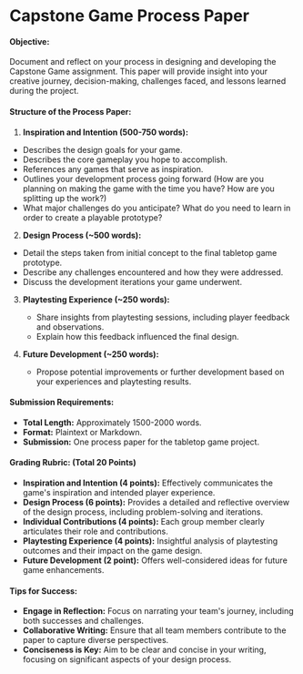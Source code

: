 # Capstone Game Process Paper

#### Objective:
Document and reflect on your process in designing and developing the Capstone Game assignment. This paper will provide insight into your creative journey, decision-making, challenges faced, and lessons learned during the project.

#### Structure of the Process Paper:
1. **Inspiration and Intention (500-750 words):**
- Describes the design goals for your game.
- Describes the core gameplay you hope to accomplish.
- References any games that serve as inspiration.
- Outlines your development process going forward (How are you planning on making the game with the time you have? How are you splitting up the work?)
- What major challenges do you anticipate? What do you need to learn in order to create a playable prototype?


2. **Design Process (~500 words):**
 - Detail the steps taken from initial concept to the final tabletop game prototype.
 - Describe any challenges encountered and how they were addressed.
 - Discuss the development iterations your game underwent.

3. **Playtesting Experience (~250 words):**
   - Share insights from playtesting sessions, including player feedback and observations.
   - Explain how this feedback influenced the final design.

4. **Future Development (~250 words):**
   - Propose potential improvements or further development based on your experiences and playtesting results.

#### Submission Requirements:
- **Total Length:** Approximately 1500-2000 words.
- **Format:** Plaintext or Markdown.
- **Submission:** One process paper for the tabletop game project.

#### Grading Rubric: (Total 20 Points)
- **Inspiration and Intention (4 points):** Effectively communicates the game's inspiration and intended player experience.
- **Design Process (6 points):** Provides a detailed and reflective overview of the design process, including problem-solving and iterations.
- **Individual Contributions (4 points):** Each group member clearly articulates their role and contributions.
- **Playtesting Experience (4 points):** Insightful analysis of playtesting outcomes and their impact on the game design.
- **Future Development (2 point):** Offers well-considered ideas for future game enhancements.

#### Tips for Success:
- **Engage in Reflection:** Focus on narrating your team's journey, including both successes and challenges.
- **Collaborative Writing:** Ensure that all team members contribute to the paper to capture diverse perspectives.
- **Conciseness is Key:** Aim to be clear and concise in your writing, focusing on significant aspects of your design process.
